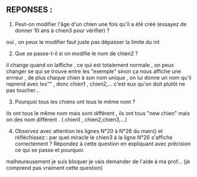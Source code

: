 ## REPONSES :
1. Peut-on modifier l'âge d'un chien une fois qu'il a été créé (essayez de donner 10 ans à chien3 pour vérifier) ? 

oui , on peux le modifier faut juste pas dépasser la limite du int

2. Que se passe-t-il si on modifie le nom de chien2 ?

il change quand on laffiche , ce qui est totalement normale , on peux changer se qui se trouve entre les "exemple" sinon ça nous affiche une errreur , de plus chaque chien à son nom unique , on lui donne un nom qu'il reprend avec les"" , donc chien1 , chien2,... c'est eux qu'on doit plutôt ne pas toucher...

3. Pourquoi tous les chiens ont tous le même nom ?

ils ont tous le même nom mais sont différent , ils ont tous "new chien" mais on des nom différent . ( chien1 , chien2,chien3,...)

4. Observez avec attention les lignes N°20 à N°26 du main() et réfléchissez : par quel miracle le chien3 à la ligne N°26 s'affiche correctement ?
   Répondez à cette question en expliquant avec précision ce qui se passe et pourquoi.

malheureusement je suis bloquer je vais demander de l'aide à ma prof... (je comprend pas vraiment cette question)

